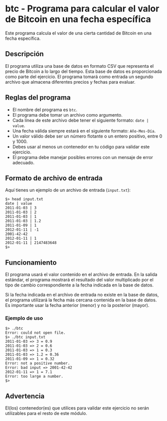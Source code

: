 # btc - Programa para calcular el valor de Bitcoin en una fecha específica

Este programa calcula el valor de una cierta cantidad de Bitcoin en una fecha específica.

## Descripción

El programa utiliza una base de datos en formato CSV que representa el precio de Bitcoin a lo largo del tiempo. Esta base de datos es proporcionada como parte del ejercicio. El programa tomará como entrada un segundo archivo que almacena diferentes precios y fechas para evaluar.

## Reglas del programa

- El nombre del programa es `btc`.
- El programa debe tomar un archivo como argumento.
- Cada línea de este archivo debe tener el siguiente formato: `date | value`.
- Una fecha válida siempre estará en el siguiente formato: `Año-Mes-Día`.
- Un valor válido debe ser un número flotante o un entero positivo, entre 0 y 1000.
- Debes usar al menos un contenedor en tu código para validar este ejercicio.
- El programa debe manejar posibles errores con un mensaje de error adecuado.

## Formato de archivo de entrada

Aquí tienes un ejemplo de un archivo de entrada (`input.txt`):
```
$> head input.txt
date | value
2011-01-03 | 3
2011-01-03 | 2
2011-01-03 | 1
2011-01-03 | 1.2
2011-01-09 | 1
2012-01-11 | -1
2001-42-42
2012-01-11 | 1
2012-01-11 | 2147483648
$>
```

## Funcionamiento

El programa usará el valor contenido en el archivo de entrada. En la salida estándar, el programa mostrará el resultado del valor multiplicado por el tipo de cambio correspondiente a la fecha indicada en la base de datos.

Si la fecha indicada en el archivo de entrada no existe en la base de datos, el programa utilizará la fecha más cercana contenida en la base de datos. Es importante usar la fecha anterior (menor) y no la posterior (mayor).

### Ejemplo de uso

```
$> ./btc
Error: could not open file.
$> ./btc input.txt
2011-01-03 => 3 = 0.9
2011-01-03 => 2 = 0.6
2011-01-03 => 1 = 0.3
2011-01-03 => 1.2 = 0.36
2011-01-09 => 1 = 0.32
Error: not a positive number.
Error: bad input => 2001-42-42
2012-01-11 => 1 = 7.1
Error: too large a number.
$>
```

## Advertencia

El(los) contenedor(es) que utilices para validar este ejercicio no serán utilizables para el resto de este módulo.
